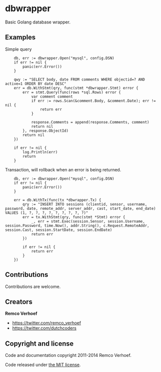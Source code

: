 # dbwrapper
Basic Golang database wrapper.


## Examples

Simple query
```
    db, err := dbwrapper.Open("mysql", config.DSN)
    if err != nil {
        panic(err.Error())
    }

    qwy := "SELECT body, date FROM comments WHERE objectid=? AND active=1 ORDER BY date DESC"
    err = db.WithStmt(qry, func(stmt *dbwrapper.Stmt) error {
        err = stmt.Query(func(rows *sql.Rows) error {
            var comment comment
            if err := rows.Scan(&comment.Body, &comment.Date); err != nil {
                return err
            }

            response.Comments = append(response.Comments, comment)
            return nil
        }, response.ObjectId)
        return nil
    })

    if err != nil {
        log.Println(err)
        return
    }
```

Transaction, will rollback when an error is being returned.

```
    db, err := dbwrapper.Open("mysql", config.DSN)
    if err != nil {
        panic(err.Error())
    }

    err = db.WithTx(func(tx *dbwrapper.Tx) {
        qry := "INSERT INTO sessions (clientid, sensor, username, password, date, remote_addr, server_addr, cast, start_date, end_date) VALUES (1, ?, ?, ?, ?, ?, ?, ?, ?, ?)"
        err = tx.WithStmt(qry, func(stmt *Stmt) error {
            _, err = stmt.Exec(session.Sensor, session.Username, session.Password, time.Now(), addr.String(), c.Request.RemoteAddr, session.Cast, session.StartDate, session.EndDate)
            return err
        })

        if err != nil {
            return err
        }
    })
```


## Contributions

Contributions are welcome.

## Creators

**Remco Verhoef**
- <https://twitter.com/remco_verhoef>
- <https://twitter.com/dutchcoders>

## Copyright and license

Code and documentation copyright 2011-2014 Remco Verhoef.

Code released under [the MIT license](LICENSE).
